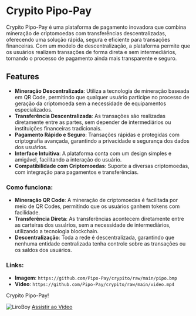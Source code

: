 # Crypito Pipo-Pay

Crypito Pipo-Pay é uma plataforma de pagamento inovadora que combina mineração de criptomoedas com transferências descentralizadas, oferecendo uma solução rápida, segura e eficiente para transações financeiras. Com um modelo de descentralização, a plataforma permite que os usuários realizem transações de forma direta e sem intermediários, tornando o processo de pagamento ainda mais transparente e seguro.

## Features

- **Mineração Descentralizada**: Utiliza a tecnologia de mineração baseada em QR Code, permitindo que qualquer usuário participe no processo de geração da criptomoeda sem a necessidade de equipamentos especializados.
- **Transferência Descentralizada**: As transações são realizadas diretamente entre as partes, sem depender de intermediários ou instituições financeiras tradicionais.
- **Pagamento Rápido e Seguro**: Transações rápidas e protegidas com criptografia avançada, garantindo a privacidade e segurança dos dados dos usuários.
- **Interface Intuitiva**: A plataforma conta com um design simples e amigável, facilitando a interação do usuário.
- **Compatibilidade com Criptomoedas**: Suporte a diversas criptomoedas, com integração para pagamentos e transferências.

### Como funciona:
  - **Mineração QR Code**: A mineração de criptomoedas é facilitada por meio de QR Codes, permitindo que os usuários ganhem tokens com facilidade.
  - **Transferência Direta**: As transferências acontecem diretamente entre as carteiras dos usuários, sem a necessidade de intermediários, utilizando a tecnologia blockchain.
  - **Descentralização**: Toda a rede é descentralizada, garantindo que nenhuma entidade centralizada tenha controle sobre as transações ou os saldos dos usuários.

### Links:
  - **Imagem**: `https://github.com/Pipo-Pay/crypito/raw/main/pipo.bmp`
  - **Vídeo**: `https://github.com/Pipo-Pay/crypito/raw/main/video.mp4`

Crypito Pipo-Pay!

![LiroBoy](https://github.com/Pipo-Pay/crypito/raw/main/pipo.bmp)
[Assistir ao Vídeo](https://github.com/Pipo-Pay/crypito/raw/main/video.mp4)
